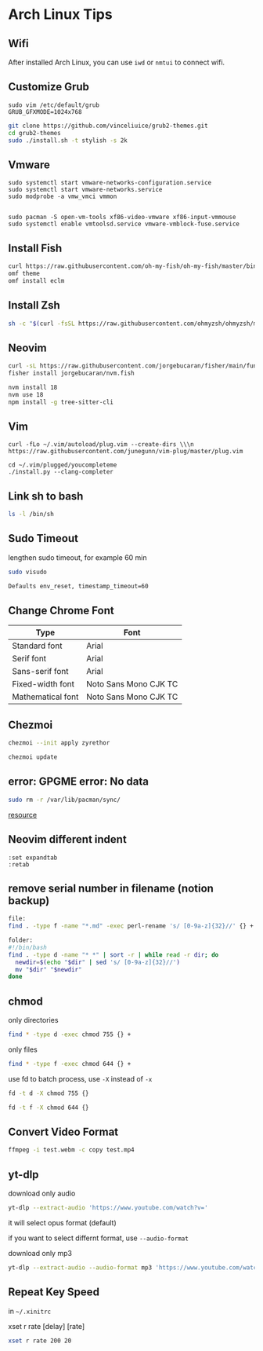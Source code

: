 # Arch Linux Tips

## Wifi
After installed Arch Linux, you can use `iwd` or `nmtui` to connect wifi.

## Customize Grub
```
sudo vim /etc/default/grub
GRUB_GFXMODE=1024x768
```

```bash
git clone https://github.com/vinceliuice/grub2-themes.git
cd grub2-themes
sudo ./install.sh -t stylish -s 2k
```

## Vmware

```
sudo systemctl start vmware-networks-configuration.service
sudo systemctl start vmware-networks.service
sudo modprobe -a vmw_vmci vmmon


sudo pacman -S open-vm-tools xf86-video-vmware xf86-input-vmmouse
sudo systemctl enable vmtoolsd.service vmware-vmblock-fuse.service
```

## Install Fish

```bash
curl https://raw.githubusercontent.com/oh-my-fish/oh-my-fish/master/bin/install | fish
omf theme
omf install eclm
```

## Install Zsh

```bash
sh -c "$(curl -fsSL https://raw.githubusercontent.com/ohmyzsh/ohmyzsh/master/tools/install.sh)"
```

## Neovim

```bash
curl -sL https://raw.githubusercontent.com/jorgebucaran/fisher/main/functions/fisher.fish | source && fisher install jorgebucaran/fisher
fisher install jorgebucaran/nvm.fish

nvm install 18
nvm use 18
npm install -g tree-sitter-cli
```

## Vim

```
curl -fLo ~/.vim/autoload/plug.vim --create-dirs \\\n    https://raw.githubusercontent.com/junegunn/vim-plug/master/plug.vim

cd ~/.vim/plugged/youcompleteme
./install.py --clang-completer
```

## Link sh to bash

```bash
ls -l /bin/sh
```

## Sudo Timeout

lengthen sudo timeout, for example 60 min
```bash
sudo visudo

Defaults env_reset, timestamp_timeout=60
```

## Change Chrome Font

| Type              | Font                  |
| ----------------- | --------------------- |
| Standard font     | Arial                 |
| Serif font        | Arial                 |
| Sans-serif font   | Arial                 |
| Fixed-width font  | Noto Sans Mono CJK TC |
| Mathematical font | Noto Sans Mono CJK TC |

## Chezmoi

```bash
chezmoi --init apply zyrethor

chezmoi update
```

## error: GPGME error: No data

```bash
sudo rm -r /var/lib/pacman/sync/
```
[resource](https://www.reddit.com/r/archlinux/comments/wvdr7u/error_gpgme_error_no_data/?rdt=56472)

## Neovim different indent

```
:set expandtab
:retab
```

## remove serial number in filename (notion backup)

```bash
file:
find . -type f -name "*.md" -exec perl-rename 's/ [0-9a-z]{32}//' {} +

folder:
#!/bin/bash
find . -type d -name "* *" | sort -r | while read -r dir; do
  newdir=$(echo "$dir" | sed 's/ [0-9a-z]{32}//')
  mv "$dir" "$newdir"
done
```

## chmod

only directories

```bash
find * -type d -exec chmod 755 {} +
```

only files

```bash
find * -type f -exec chmod 644 {} +
```


use fd to batch process, use `-X` instead of `-x`

```bash
fd -t d -X chmod 755 {}
```

```bash
fd -t f -X chmod 644 {}
```

## Convert Video Format

```bash
ffmpeg -i test.webm -c copy test.mp4
```

## yt-dlp

download only audio

```bash
yt-dlp --extract-audio 'https://www.youtube.com/watch?v='
```

it will select opus format (default)

if you want to select differnt format, use `--audio-format`

download only mp3

```bash
yt-dlp --extract-audio --audio-format mp3 'https://www.youtube.com/watch?v='
```

## Repeat Key Speed

in `~/.xinitrc`

xset r rate [delay] [rate]

```bash
xset r rate 200 20
```
